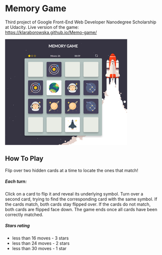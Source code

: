 # Memory Game
Third project of Google Front-End Web Developer Nanodegree Scholarship at Udacity. 
Live version of the game: https://klaraborowska.github.io/Memo-game/

![Screenshot](https://github.com/klaraborowska/Memo-game/blob/master/img/screenshot.png)

## How To Play
Flip over two hidden cards at a time to locate the ones that match!

##### Each turn:
Click on a card to flip it and reveal its underlying symbol.
Turn over a second card, trying to find the corresponding card with the same symbol.
If the cards match, both cards stay flipped over.
If the cards do not match, both cards are flipped face down.
The game ends once all cards have been correctly matched.

##### Stars rating
- less than 16 moves - 3 stars
- less than 24 moves - 2 stars
- less than 30 moves - 1 star